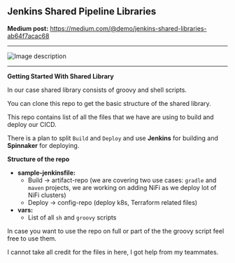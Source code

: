 ## Jenkins Shared Pipeline Libraries

**Medium post:** https://medium.com/@demo/jenkins-shared-libraries-ab64f7acac68

***

![Image description](https://files.gitter.im/tomarv2/oy6L/Screen-Shot-2020-04-09-at-9.08.16-PM.png)

***

**Getting Started With Shared Library**

In our case shared library consists of groovy and shell scripts. 

You can clone this repo to get the basic structure of the shared library.

This repo contains list of all the files that we have are using to build and deploy our CICD.

There is a plan to split `Build` and `Deploy` and use **Jenkins** for building and **Spinnaker** for deploying.

**Structure of the repo**

 - **sample-jenkinsfile:**
    - Build -> artifact-repo (we are covering two use cases: `gradle` and `maven` projects, we are working on adding NiFi as we deploy lot of NiFi clusters)
    - Deploy -> config-repo (deploy k8s, Terraform related files)
 - **vars:**
    - List of all `sh` and `groovy` scripts
    
 In case you want to use the repo on full or part of the the groovy script feel free to use them.
 
 I cannot take all credit for the files in here, I got help from my teammates.
 
 
 
 
 





